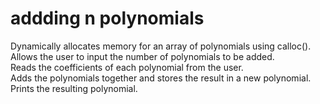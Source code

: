 # addding n polynomials
 Dynamically allocates memory for an array of polynomials using calloc().
 <br>
 Allows the user to input the number of polynomials to be added.
 <br>
 Reads the coefficients of each polynomial from the user.
 <br>
 Adds the polynomials together and stores the result in a new polynomial.
 <br>
 Prints the resulting polynomial.
